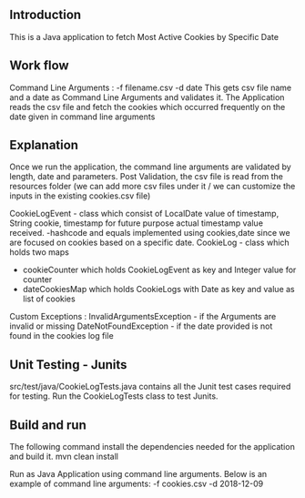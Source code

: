 ## Introduction
This is a Java application to fetch Most Active Cookies by Specific Date

## Work flow
Command Line Arguments : -f filename.csv -d date
This gets csv file name and a date as Command Line Arguments and validates it.
The Application reads the csv file and fetch the cookies which occurred frequently on the date given in command line arguments

## Explanation
Once we run the application, the command line arguments are validated by length, date and parameters.
Post Validation, the csv file is read from the resources folder (we can add more csv files under it / we can customize the inputs in the existing cookies.csv file)

CookieLogEvent - class which consist of LocalDate value of timestamp, String cookie, timestamp for future purpose actual timestamp value received.
-hashcode and equals implemented using cookies,date since we are focused on cookies based on a specific date. 
CookieLog - class which holds two maps 
- cookieCounter which holds CookieLogEvent as key and Integer value for counter
- dateCookiesMap which holds CookieLogs with Date as key and value as list of cookies

Custom Exceptions :
InvalidArgumentsException - if the Arguments are invalid or missing
DateNotFoundException - if the date provided is not found in the cookies log file

## Unit Testing - Junits
src/test/java/CookieLogTests.java contains all the Junit test cases required for testing.
Run the CookieLogTests class to test Junits.

## Build and run
The following command install the dependencies needed for the application and build it.
mvn clean install

Run as Java Application using command line arguments. Below is an example of command line arguments:
-f cookies.csv -d 2018-12-09




